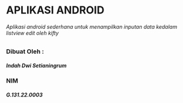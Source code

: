 # APLIKASI ANDROID
###### Aplikasi android sederhana untuk menampilkan inputan data kedalam listview edit oleh kifty

### Dibuat Oleh :
##### Indah Dwi Setianingrum
### NIM
##### G.131.22.0003